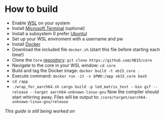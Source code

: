 # How to build


- Enable [WSL](https://learn.microsoft.com/en-us/windows/wsl/install) on your system
- Install [Microsoft Terminal](https://apps.microsoft.com/store/detail/windows-terminal/9N0DX20HK701?hl=nl-nl&gl=nl) (optional)
- Install a subsystem (I prefer [Ubuntu](https://apps.microsoft.com/store/detail/ubuntu-22041-lts/9PN20MSR04DW))
- Set up your WSL enviroment with a username and pw
- Install [Docker](https://docs.docker.com/engine/install/)
- Download the included file `docker.sh` (start this file before starting each time!)
- Clone the `Core` [repository](https://github.com/XB15/core): `git clone https://github.com/XB15/core`
- Navigate to the core in your WSL window: `cd core`
- Build and tag the Docker image: `docker build -t xb15_core .`
- Execute command: `docker run -it -v $PWD:/app xb15_core bash`
- `cd /app`
- `./wrap_for_aarch64.sh cargo build -p led_matrix_test --bin gif --release --target aarch64-unknown-linux-gnu`
Now the compiler should start whirring away.
Files will be output to: `/core/target/aarch64-unknown-linux-gnu/release`


*This guide is still being worked on*
